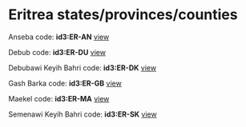 # Eritrea states/provinces/counties
Anseba     code: **id3:ER-AN**     [view](../export/geojson/medium/id3/er/an.geojson)     


Debub     code: **id3:ER-DU**     [view](../export/geojson/medium/id3/er/du.geojson)     


Debubawi Keyih Bahri     code: **id3:ER-DK**     [view](../export/geojson/medium/id3/er/dk.geojson)     


Gash Barka     code: **id3:ER-GB**     [view](../export/geojson/medium/id3/er/gb.geojson)     


Maekel     code: **id3:ER-MA**     [view](../export/geojson/medium/id3/er/ma.geojson)     


Semenawi Keyih Bahri     code: **id3:ER-SK**     [view](../export/geojson/medium/id3/er/sk.geojson)     

